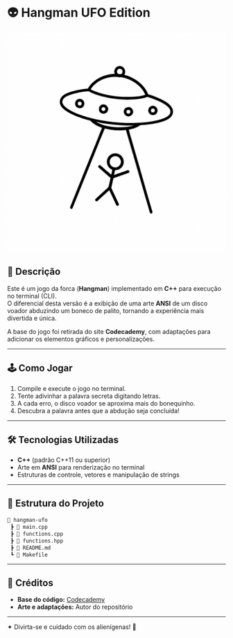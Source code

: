 # 👽 Hangman UFO Edition

![UFO Animation](A_simple,_black-and-white,_2D_digital_animation_de.png)

## 📜 Descrição

Este é um jogo da forca (**Hangman**) implementado em **C++** para execução no terminal (CLI).  
O diferencial desta versão é a exibição de uma arte **ANSI** de um disco voador abduzindo um boneco de palito, tornando a experiência mais divertida e única.

A base do jogo foi retirada do site **Codecademy**, com adaptações para adicionar os elementos gráficos e personalizações.

---

## 🕹 Como Jogar

1. Compile e execute o jogo no terminal.
2. Tente adivinhar a palavra secreta digitando letras.
3. A cada erro, o disco voador se aproxima mais do bonequinho.
4. Descubra a palavra antes que a abdução seja concluída!

---

## 🛠 Tecnologias Utilizadas

- **C++** (padrão C++11 ou superior)
- Arte em **ANSI** para renderização no terminal
- Estruturas de controle, vetores e manipulação de strings

---

## 📂 Estrutura do Projeto

```
📁 hangman-ufo
 ┣ 📄 main.cpp
 ┣ 📄 functions.cpp
 ┣ 📄 functions.hpp
 ┣ 📄 README.md
 ┗ 📄 Makefile
```

---

## 📜 Créditos

- **Base do código:** [Codecademy](https://www.codecademy.com)
- **Arte e adaptações:** Autor do repositório

---

✦ Divirta-se e cuidado com os alienígenas! 👾
